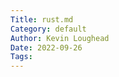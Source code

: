 ```yaml
---  
Title: rust.md  
Category: default  
Author: Kevin Loughead  
Date: 2022-09-26  
Tags:   
---  
```

